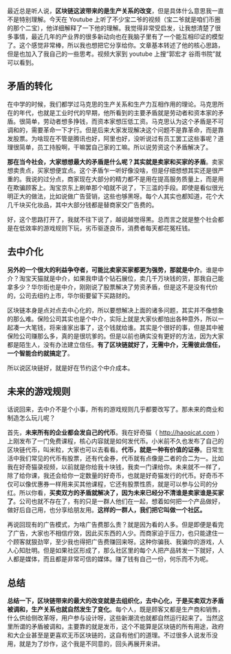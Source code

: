 最近总是听人说，**区块链这波带来的是生产关系的改变**，但是具体什么意思我一直不是特别理解。今天在 Youtube 上听了不少宝二爷的视频（宝二爷就是咱们币圈的那个二宝），他详细解释了一下他的理解。我觉得非常受启发，让我想清楚了很多事情，最近几年的产业界的很多新动向也在我脑子里有了一个能互相印证的模型了。这个感觉非常棒，所以我也想把它分享给你。文章基本转述了他的核心思路，但是也加入了我自己的一些思考。视频大家到 youtube 上搜“郭宏才 谷雨书院”就可以看到。

## 矛盾的转化

在中学的时候，我们都学过马克思的生产关系和生产力互相作用的理论。马克思所在的年代，也就是工业时代的早期，他所看到的主要矛盾就是劳动者和资本家的矛盾。很简单，劳动者想多挣钱，而资本家想压低工资。马克思认为这个矛盾是不可调和的，需要革命一下才行。但是后来大家发现解决这个问题不是靠革命，而是靠发股票。为啥现在不管是腾讯也好，阿里也好，没听说过有员工罢工这些事呢？道理很简单，员工持股啊，干嘛罢自己家的工嘛。所以说劳资这个矛盾解决了。

**那在当今社会，大家想想最大的矛盾是什么呢？其实就是卖家和买家的矛盾**。卖家想卖贵点，买家想便宜点。这个矛盾乍一听好像没啥，但是仔细想想其实还是很严重的。我说的过分点，商家现在大部分的精力都不是用在提高服务质量上，而是用在欺骗顾客上。淘宝京东上刷单那个咱就不说了，下三滥的手段。即使是看似很光明正大的做法，比如说做广告营销，这些也够黑呀。每个人其实也都知道，花个大几千块买化妆品，其中大部分钱都是替商家交广告费的。

好，这个思路打开了，我就不往下说了，越说越觉得黑。总而言之就是整个社会都是在低效率的游戏规则下玩，劣币驱逐良币，消费者每天都花冤枉钱。

## 去中介化

**另外的一个很大的利益争夺者，可能比卖家买家都更为强势，那就是中介**。谁是中介？淘宝天猫就是中介，如果我申请个钻石展位，卖几千万块钱的货，那我自己能拿多少？华尔街也是中介，刚刚说了股票解决了劳资矛盾，但是这不是没有代价的，公司去纽约上市，华尔街要留下买路财的。

区块链本身是点对点去中心化的，所以要想解决上面的诸多问题，其实并不像想象的那么难。保险公司其实也是个中介，实际上就是大家伙都怕出各种意外，所以一起凑一大笔钱，将来谁家出事了，这个钱就给谁。其实是个很好的事，但是其中被保险公司赚那么多，真的是很坑爹的。但是以前也确实没有更好的方法，因为大家都是陌生人，没有办法建立信任。**有了区块链就好了，无需中介，无需彼此信任，一个智能合约就搞定了**。

所以说区块链好，就是好在节约这个中介成本。

## 未来的游戏规则

话说回来，去中介不是个小事，所有的游戏规则几乎都要改写了。那未来的商业和制造怎么玩儿呢？

首先，**未来所有的企业都会发自己的代币**。我在好奇猫（ http://haoqicat.com ）上刚发布了一门免费课程，核心内容就是如何发代币。小米前不久也发布了自己的区块链代币，叫米粒，大家也可以去看看。**代币，就是一种有价值的证券**。日常生活中我们常见的代币有股票，还有代金券，代币就有点像是二者的合二为一。比如我在好奇猫录视频，以前就是你给我十块钱，我卖一门课给你。未来就不一样了，除了给你课，我还会给你一定数量的好奇币，也就是好奇猫发行的代币。好奇币不仅可以像优惠券一样用来买其他课程，它还有股票性质，就是可以参与公司的分红。所以你看，**买卖双方的矛盾就解决了，因为未来已经分不清谁是卖家谁是买家了**。公司也就不存在了，有的只是一群人他们在一起，想着如何把一个产品做好，做好后自己用，也分享给朋友用。**这样的一群人，我们把它叫做一个社区。**

再说回现有的广告模式，为啥广告费那么贵？就是因为看的人多。但是即便是看完了广告，大家也不相信疗效，因此买东西的人少。而商家迫于压力，也只能逮住一个顾客就狠劲宰，至少我也得把广告费赚回来呀。这种你骗我、我骗你的游戏，人人心知肚明。但是如果社区形成了，那么社区里的每个人把产品转发一下就好，人人都是媒体，而且都是非常可信的媒体。赚了钱有自己一份，何乐而不为呢。

## 总结

**总结一下，区块链带来的最大的改变就是去组织化，去中心化，于是买卖双方矛盾被调和，生产关系也就自然发生了变化**。每个人，既是顾客又都是生产商和销售，什么供给侧改革呀，用户参与设计呀，这些新潮流也就都自然运行起来了。当然这里所谓的矛盾被调和，主要靠的就是发币，这个不能算是区块链的所有用途，政府和大企业甚至是更喜欢无币区块链的，这自有他们的道理。不过很多人说发币没用，就是为了炒作，这个我是不同意的，回头再展开来讲。
